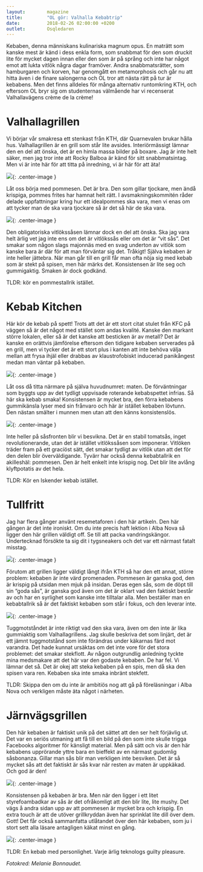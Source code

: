 ```yaml
---
layout:        magazine
title:         "OL gör: Valhalla Kebabtrip"
date:          2018-02-26 02:00:00 +0200
outlet:        Osqledaren
---
```

Kebaben, denna människans kulinariska magnum opus. En maträtt som kanske mest är känd i dess enkla form, som snabbmat för den som druckit lite för mycket dagen innan eller den som är på språng och inte har något emot att lukta vitlök några dagar framöver. Andra snabbmatsrätter, som hamburgaren och korven, har genomgått en metamorphosis och går nu att hitta även i de finare salongerna och OL tror att nästa rätt på tur är kebabens. Men det finns alldeles för många alternativ runtomkring KTH, och eftersom OL bryr sig om studenternas välmående har vi recenserat Valhallavägens crème de la crème!

# Valhallagrillen

Vi börjar vår smakresa ett stenkast från KTH, där Quarnevalen brukar hålla hus. Valhallagrillen är en grill som står lite avsides. Interiörmässigt lämnar den en del att önska, det är en himla massa bilder på boxare. Jag är inte helt säker, men jag tror inte att Rocky Balboa är känd för sitt snabbmatsintag. Men vi är inte här för att titta på inredning, vi är här för att äta!

![](/images/kebab/web_KebabValhalla4_MelanieBonnaudet.jpg){: .center-image }

Låt oss börja med pommesen. Det är bra. Den som gillar tjockare, men ändå krispiga, pommes frites har hamnat helt rätt. I avsmakningskommitén råder delade uppfattningar kring hur ett idealpommes ska vara, men vi enas om att tycker man de ska vara tjockare så är det så här de ska vara.

![](/images/kebab/web_KebabValhalla1_MelanieBonnaudet.jpg){: .center-image }
 
Den obligatoriska vitlökssåsen lämnar dock en del att önska. Ska jag vara helt ärlig vet jag inte ens om det är vitlökssås eller om det är “vit sås”. Det smakar som någon slags majonnäs med en svag underton av vitlök som kanske bara är där för att man förväntar sig det. Tråkigt! Själva kebaben är inte heller jättebra. När man går till en grill får man ofta nöja sig med kebab som är stekt på spisen, men här märks det. Konsistensen är lite seg och gummigaktig. Smaken är dock godkänd.

TLDR: kör en pommestallrik istället.

# Kebab Kitchen
Här kör de kebab på spett! Trots att det är ett stort citat stulet från KFC på väggen så är det något med stället som andas kvalité. Kanske den markant större lokalen, eller så är det kanske att besticken är av metall? Det är kanske en orättvis jämförelse eftersom den tidigare kebaben serverades på en grill, men vi tycker det är ett stort plus i kanten att inte behöva välja mellan att frysa ihjäl eller drabbas av klaustrofobiskt inducerad panikångest medan man väntar på kebaben.

![](/images/kebab/web_KebabKebabKitchen4_MelanieBonnaudet.jpg){: .center-image }

Låt oss då titta närmare på själva huvudnumret: maten. De förväntningar som byggts upp av det tydligt uppvisade roterande kebabspettet infrias. Så här ska kebab smaka! Konsistensen är mycket bra, den förra kebabens gummikänsla lyser med sin frånvaro och här är istället kebaben lövtunn. Den nästan smälter i munnen men utan att den känns konsistenslös.

![](/images/kebab/web_KebabKebabKitchen1_MelanieBonnaudet.jpg){: .center-image }

Inte heller på såsfronten blir vi besvikna. Det är en stabil tomatsås, inget revolutionerande, utan det är istället vitlökssåsen som imponerar. Vitlöken träder fram på ett graciöst sätt, det smakar tydligt av vitlök utan att det för den delen blir överväldigande. Tyvärr har också denna kebabtallrik en akilleshäl: pommesen. Den är helt enkelt inte krispig nog. Det blir lite avlång klyftpotatis av det hela.

TLDR: Kör en Iskender kebab istället.

# Tullfritt
Jag har flera gånger använt resemetaforen i den här artikeln. Den här gången är det inte ironiskt. Om du inte precis haft lektion i Alba Nova så ligger den här grillen väldigt off. Se till att packa vandringskängor. Undertecknad försökte ta sig dit i tygsneakers och det var ett närmast fatalt misstag.

![](/images/kebab/web_KebabTullfritt3_MelanieBonnaudet.jpg){: .center-image }

Förutom att grillen ligger väldigt långt ifrån KTH så har den ett annat, större problem: kebaben är inte värd promenaden. Pommesen är ganska god, den är krispig på utsidan men mjuk på insidan. Deras egen sås, som de döpt till sin “goda sås”, är ganska god även om det är oklart vad den faktiskt består av och har en syrlighet som kanske inte tilltalar alla. Men beställer man en kebabtallrik så är det faktiskt kebaben som står i fokus, och den leverar inte.

![](/images/kebab/web_KebabTullfritt1_MelanieBonnaudet.jpg){: .center-image }

Tuggmotståndet är inte riktigt vad den ska vara, även om den inte är lika gummiaktig som Valhallagrillens. Jag skulle beskriva det som linjärt, det är ett jämnt tuggmotstånd som inte förändras under käkarnas färd mot varandra. Det hade kunnat ursäktas om det inte vore för det stora problemet: det smakar stekflott. Av någon outgrundlig anledning tyckte mina medsmakare att det här var den godaste kebaben. De har fel. Vi lämnar det så. Det är okej att steka kebaben på en spis, men då ska den spisen vara ren. Kebaben ska inte smaka inbränt stekfett.

TLDR: Skippa den om du inte är ambitiös nog att gå på föreläsningar i Alba Nova och verkligen måste äta något i närheten.

# Järnvägsgrillen

Den här kebaben är faktiskt unik på det sättet att den ser helt förjävlig ut. Det var en seriös utmaning att få till en bild på den som inte skulle trigga Facebooks algoritmer för känsligt material. Men på sätt och vis är den här kebabens upprörande yttre bara en bieffekt av en närmast gudomlig såsbonanza. Gillar man sås blir man verkligen inte besviken. Det är så mycket sås att det faktiskt är sås kvar när resten av maten är uppkäkad. Och god är den!

![](/images/kebab/web_KebabGrillen3_MelanieBonnaudet.jpg){: .center-image }

Konsistensen på kebaben är bra. Men när den ligger i ett litet styrefoambadkar av sås är det ofråkomligt att den blir lite, lite mushy. Det vägs å andra sidan upp av att pommesen är mycket bra och krispig. En extra touch är att de utöver grillkryddan även har sprinklat lite dill över dem. Gott! Det får också sammanfatta utlåtandet över den här kebaben, som ju i stort sett alla läsare antagligen käkat minst en gång.

![](/images/kebab/web_KebabGrillen1_MelanieBonnaudet.jpg){: .center-image }

TLDR: En kebab med personlighet. Varje ärlig teknologs guilty pleasure.

*Fotokred: Melanie Bonnaudet.*